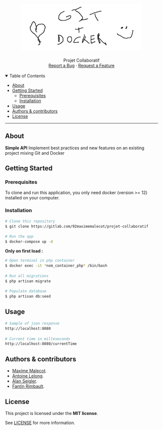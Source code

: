 <h1 align="center">
  <a href="https://gitlab.com/92maximemalecot/projet-collaboratif">
    <!-- Please provide path to your logo here -->
    <img src="/project-logo.png" alt="Logo" width="400" height="150">
  </a>
</h1>

<div align="center">
  Projet Collaboratif
  <br />
  <a href="https://gitlab.com/92maximemalecot/projet-collaboratif/issues/new?&issuable_template=bug_report">Report a Bug</a>
  ·
  <a href="https://gitlab.com/92maximemalecot/projet-collaboratif/issues/new?issuable_template=feature_request">Request a Feature</a>
</div>

<br />

<details open="open">
<summary>Table of Contents</summary>

- [About](#about)
- [Getting Started](#getting-started)
  - [Prerequisites](#prerequisites)
  - [Installation](#installation)
- [Usage](#usage)
- [Authors & contributors](#authors--contributors)
- [License](#license)

</details>

---

## About

**Simple API**
Implement best practices and new features on an existing project mixing Git and Docker

## Getting Started

### Prerequisites

To clone and run this application, you only need docker (version >= 12) installed on your computer.

### Installation

```bash
# Clone this repository
$ git clone https://gitlab.com/92maximemalecot/projet-collaboratif

# Run the app
$ docker-compose up -d
```
**Only on first load :**
```bash
# Open terminal in php container
$ docker exec -it *nom_container_php* /bin/bash

# Run all migrations
$ php artisan migrate

# Populate database
$ php artisan db:seed
```

## Usage

```bash
# Sample of json response
http://localhost:8080

# Current time in milleseconds
http://localhost:8080/currentTime
```

## Authors & contributors

- [Maxime Malecot](https://gitlab.com/92maximemalecot).
- [Antoine Lelong](https://gitlab.com/horek).
- [Alan Seigler](https://gitlab.com/Watsaiye).
- [Fantin Rimbault](https://gitlab.com/FantinRaimbault).


## License

This project is licensed under the **MIT license**.

See [LICENSE](LICENSE.txt) for more information.